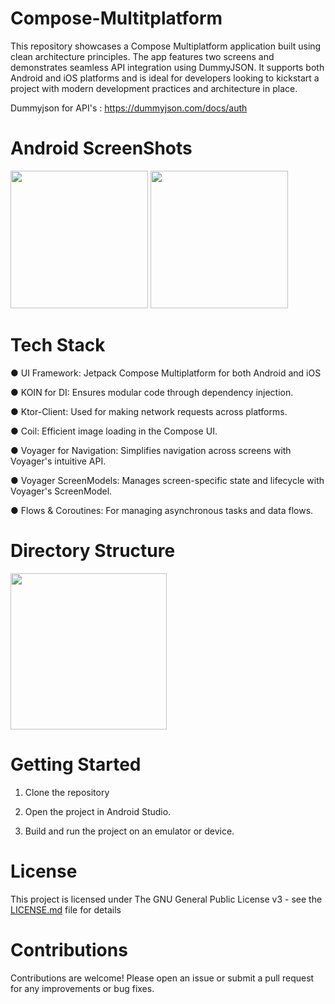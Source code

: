 # Compose-Multitplatform

This repository showcases a Compose Multiplatform application built using clean architecture principles. The app features two screens and demonstrates seamless API integration using DummyJSON. It supports both Android and iOS platforms and is ideal for developers looking to kickstart a project with modern development practices and architecture in place.

Dummyjson for API's : https://dummyjson.com/docs/auth

# Android ScreenShots
<p align="start">
  <img src="https://github.com/user-attachments/assets/f8b5c65c-f43b-416e-b478-5929e53b18f9" width="220">
  <img src="https://github.com/user-attachments/assets/86325eac-6641-4a61-8dc8-bd7666696616" width="220">
</p>


# Tech Stack

● UI Framework: Jetpack Compose Multiplatform for both Android and iOS

● KOIN for DI: Ensures modular code through dependency injection.

● Ktor-Client: Used for making network requests across platforms.

● Coil: Efficient image loading in the Compose UI.

● Voyager for Navigation: Simplifies navigation across screens with Voyager's intuitive API.

● Voyager ScreenModels: Manages screen-specific state and lifecycle with Voyager's ScreenModel.

● Flows & Coroutines: For managing asynchronous tasks and data flows.

# Directory Structure
<p align="start">
  <img src="https://github.com/user-attachments/assets/69606334-cc04-4db3-b256-7ba9f424bb83" width="250">
</p>


# Getting Started

1. Clone the repository

2. Open the project in Android Studio.

3. Build and run the project on an emulator or device.

# License

This project is licensed under The GNU General Public License v3 - see the [LICENSE.md](LICENSE.md) file for details

# Contributions

Contributions are welcome! Please open an issue or submit a pull request for any improvements or bug fixes.